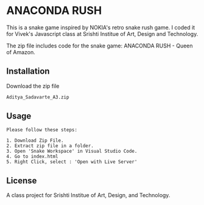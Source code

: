 # ANACONDA RUSH

This is a snake game inspired by NOKIA's retro snake rush game. I coded it for Vivek's Javascript class at Srishti Institue of Art, Design and Technology.

The zip file includes code for the snake game: ANACONDA RUSH - Queen of Amazon. 

## Installation

Download the zip file 

```bash
Aditya_Sadavarte_A3.zip
```

## Usage

```usage
Please follow these steps:

1. Download Zip File.
2. Extract zip file in a folder.
3. Open 'Snake Workspace' in Visual Studio Code.
4. Go to index.html
5. Right Click, select : 'Open with Live Server'

```

## License
A class project for Srishti Institue of Art, Design, and Technology.
